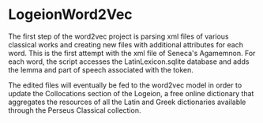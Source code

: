 # LogeionWord2Vec

The first step of the word2vec project is parsing xml files of various classical works and 
creating new files with additional attributes for each word. This is the first attempt with 
the xml file of Seneca's Agamemnon. For each word, the script accesses the LatinLexicon.sqlite 
database and adds the lemma and part of speech associated with the token. 

The edited files will eventually be fed to the word2vec model in order to update the Collocations
section of the Logeion, a free online dictionary that aggregates the resources of all the Latin 
and Greek dictionaries available through the Perseus Classical collection. 
